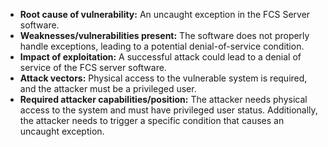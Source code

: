- **Root cause of vulnerability:** An uncaught exception in the FCS Server software.
- **Weaknesses/vulnerabilities present:** The software does not properly handle exceptions, leading to a potential denial-of-service condition.
- **Impact of exploitation:** A successful attack could lead to a denial of service of the FCS server software.
- **Attack vectors:** Physical access to the vulnerable system is required, and the attacker must be a privileged user.
- **Required attacker capabilities/position:** The attacker needs physical access to the system and must have privileged user status. Additionally, the attacker needs to trigger a specific condition that causes an uncaught exception.